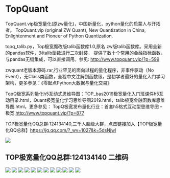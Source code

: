# TopQuant

TopQuant.vip极宽量化(原zw量化)，中国新量化，python量化的启蒙人与开拓者。
TopQuant.vip (original ZW Quant), New Quantization in China, Enlightenment and Pioneer of Python Quantization.


topq_talib.py，Top极宽魔改版talib函数库1.0,原名 zw版talib函数库。采用全新的pandas软件，对talib函数进行二次封装， 提供了数十个常用的金融指标函数，与pandas无缝集成，可以直接调用。参见:  http://www.topquant.vip/?p=599

zwquant老版本源码.rar,行业罕见的面向过程的量化程序，非事件驱动（No Event），无Class类函数，全程中文注解到函数级，是初学者最好的量化入门学习架构，更多参见：《零起点Python大数据与量化交易》

TopQ极宽系列量化h5互动式思维导图：TOP_bas2019极宽量化入门班课件h5互动目录.html，Quant极宽量化学习思维导图2019.html，talib极宽金融函数库思维导图.html，更多参见： TopQ极宽发布量化行业：首套h5格式互动型思维导图 – 极宽 http://www.topquant.vip/?p=877

TOP极宽量化QQ总群:124134140,三千人超级大群，点击链接加入【TOP极宽量化QQ总群】https://jq.qq.com/?_wv=1027&k=5dsNjwl

![](https://github.com/ziwang-com/TopQuant/blob/master/images/TQQ2018.png)

TOP极宽量化QQ总群:124134140 二维码
-------------------
![](https://github.com/ziwang-com/TopQuant/blob/master/images/tq01.PNG)
![](https://github.com/ziwang-com/TopQuant/blob/master/images/tq08.PNG)
![](https://github.com/ziwang-com/TopQuant/blob/master/images/tq09.PNG)
![](https://github.com/ziwang-com/TopQuant/blob/master/images/tq10.PNG)
![](https://github.com/ziwang-com/TopQuant/blob/master/images/tq14.PNG)
![](https://github.com/ziwang-com/TopQuant/blob/master/images/tq19.PNG)
![](https://github.com/ziwang-com/TopQuant/blob/master/images/tq20.PNG)
![](https://github.com/ziwang-com/TopQuant/blob/master/images/tq21.PNG)
![](https://github.com/ziwang-com/TopQuant/blob/master/images/tq22.PNG)
![](https://github.com/ziwang-com/TopQuant/blob/master/images/tq23.PNG)
![](https://github.com/ziwang-com/TopQuant/blob/master/images/tq25.PNG)
![](https://github.com/ziwang-com/TopQuant/blob/master/images/tq26.PNG)
